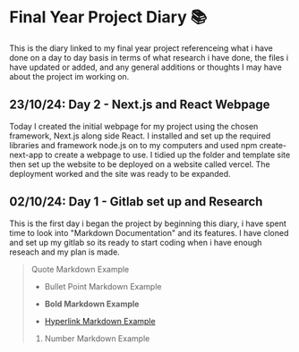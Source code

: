 
#  Final Year Project Diary 📚

This is the diary linked to my final year project referenceing what i have done on a day to day basis in terms of what research i have done, the files i have updated or added, and any general additions or thoughts I may have about the project im working on.

##  23/10/24: Day 2 - Next.js and React Webpage

Today I created the initial webpage for my project using the chosen framework, Next.js along side React. I installed and set up the required libraries and framework node.js on to my computers and used npm create-next-app to create a webpage to use. I tidied up the folder and template site then set up the website to be deployed on a website called vercel. The deployment worked and the site was ready to be expanded.

##  02/10/24: Day 1 - Gitlab set up and Research

This is the first day i began the project by beginning this diary, i have spent time to look into "Markdown Documentation" and its features. I have cloned and set up my gitlab so its ready to start coding when i have enough reseach and my plan is made.

> Quote Markdown Example
>
>  - Bullet Point Markdown Example
>
>  -  **Bold Markdown Example**
>
>  -  [Hyperlink Markdown Example](https://google.com)
>
>  1. Number Markdown Example